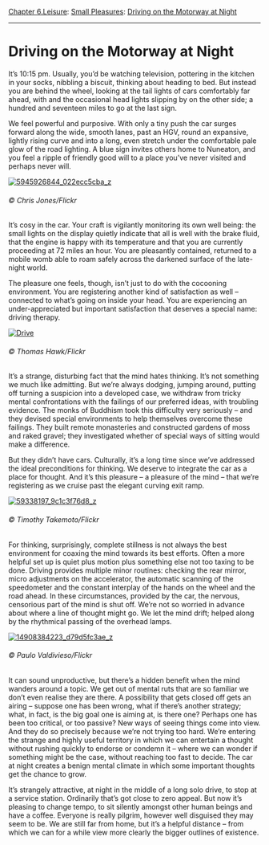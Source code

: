 [Chapter 6.Leisure](https://www.theschooloflife.com/thebookoflife/category/leisure/): [Small Pleasures](https://www.theschooloflife.com/thebookoflife/category/leisure/small-pleasures/): [Driving on the Motorway at Night](https://www.theschooloflife.com/thebookoflife/driving-on-the-motorway-at-night/)

* * *

# Driving on the Motorway at Night

It’s 10:15 pm. Usually, you’d be watching television, pottering in the kitchen in your socks, nibbling a biscuit, thinking about heading to bed. But instead you are behind the wheel, looking at the tail lights of cars comfortably far ahead, with and the occasional head lights slipping by on the other side; a hundred and seventeen miles to go at the last sign.

We feel powerful and purposive. With only a tiny push the car surges forward along the wide, smooth lanes, past an HGV, round an expansive, lightly rising curve and into a long, even stretch under the comfortable pale glow of the road lighting. A blue sign invites others home to Nuneaton, and you feel a ripple of friendly good will to a place you’ve never visited and perhaps never will. &nbsp;&nbsp;

[![5945926844_022ecc5cba_z](https://www.theschooloflife.com/thebookoflife/wp-content/uploads/2016/05/5945926844_022ecc5cba_z.jpg)](http://www.thebookoflife.org/wp-content/uploads/2016/05/5945926844_022ecc5cba_z.jpg)

###### © Chris Jones/Flickr

It’s cosy in the car. Your craft is vigilantly monitoring its own well being: the small lights on the display quietly indicate that all is well with the brake fluid, that the engine is happy with its temperature and that you are currently proceeding at 72 miles an hour. You are pleasantly contained, returned to a mobile womb able to roam safely across the darkened surface of the late-night world. &nbsp;

The pleasure one feels, though, isn’t just to do with the cocooning environment. You are registering another kind of satisfaction as well – connected to what’s going on inside your head. You are experiencing an under-appreciated but important satisfaction that deserves a special name: driving therapy.

[![Drive](https://www.theschooloflife.com/thebookoflife/wp-content/uploads/2016/05/5578394538_69bb8a0cca_z.jpg)](http://www.thebookoflife.org/wp-content/uploads/2016/05/5578394538_69bb8a0cca_z.jpg)

###### © Thomas Hawk/Flickr

It’s a strange, disturbing fact that the mind hates thinking. It’s not something we much like admitting. But we’re always dodging, jumping around, putting off turning a suspicion into a developed case, we withdraw from tricky mental confrontations with the failings of our preferred ideas, with troubling evidence. The monks of Buddhism took this difficulty very seriously – and they devised special environments to help themselves overcome these failings. They built remote monasteries and constructed gardens of moss and raked gravel; they investigated whether of special ways of sitting would make a difference.

But they didn’t have cars. Culturally, it’s a long time since we’ve addressed the ideal preconditions for thinking. We deserve to integrate the car as a place for thought. And it’s this pleasure – a pleasure of the mind – that we’re registering as we cruise past the elegant curving exit ramp. &nbsp;

[![59338197_9c1c3f76d8_z](https://www.theschooloflife.com/thebookoflife/wp-content/uploads/2016/05/59338197_9c1c3f76d8_z.jpg)](http://www.thebookoflife.org/wp-content/uploads/2016/05/59338197_9c1c3f76d8_z.jpg)

###### © Timothy Takemoto/Flickr

For thinking, surprisingly, complete stillness is not always the best environment for coaxing the mind towards its best efforts. Often a more helpful set up is quiet plus motion plus something else not too taxing to be done. Driving provides multiple minor routines: checking the rear mirror, micro adjustments on the accelerator, the automatic scanning of the speedometer and the constant interplay of the hands on the wheel and the road ahead. In these circumstances, provided by the car, the nervous, censorious part of the mind is shut off. We’re not so worried in advance about where a line of thought might go. We let the mind drift; helped along by the rhythmical passing of the overhead lamps.

[![14908384223_d79d5fc3ae_z](https://www.theschooloflife.com/thebookoflife/wp-content/uploads/2016/05/14908384223_d79d5fc3ae_z.jpg)](http://www.thebookoflife.org/wp-content/uploads/2016/05/14908384223_d79d5fc3ae_z.jpg)

###### © Paulo Valdivieso/Flickr

It can sound unproductive, but there’s a hidden benefit when the mind wanders around a topic. We get out of mental ruts that are so familiar we don’t even realise they are there. A possibility that gets closed off gets an airing – suppose one has been wrong, what if there’s another strategy; what, in fact, is the big goal one is aiming at, is there one? Perhaps one has been too critical, or too passive? New ways of seeing things come into view. And they do so precisely because we’re not trying too hard. We’re entering the strange and highly useful territory in which we can entertain a thought without rushing quickly to endorse or condemn it – where we can wonder if something might be the case, without reaching too fast to decide. The car at night creates a benign mental climate in which some important thoughts get the chance to grow.

It’s strangely attractive, at night in the middle of a long solo drive, to stop at a service station. Ordinarily that’s got close to zero appeal. But now it’s pleasing to change tempo, to sit silently amongst other human beings and have a coffee. Everyone is really pilgrim, however well disguised they may seem to be. We are still far from home, but it’s a helpful distance – from which we can for a while view more clearly the bigger outlines of existence.

